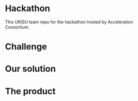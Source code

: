# Hackathon
This UKISU team repo for the hackathon hosted by Acceleration Consortium.

# Challenge


# Our solution



# The product

